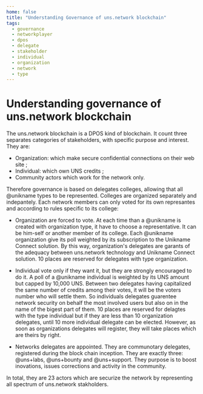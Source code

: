 ```yaml
---
home: false
title: "Understanding Governance of uns.network blockchain"
tags:
  - governance
  - networkplayer
  - dpos
  - delegate
  - stakeholder
  - individual
  - organization
  - network
  - type
---
```


# Understanding governance of uns.network blockchain

The uns.network blockchain is a DPOS kind of blockchain. It count three separates categories of stakeholders, with specific purpose and interest. They are:
- Organization: which make secure confidential connections on their web site ;
- Individual: which own UNS credits ;
- Community actors which work for the network only.

Therefore governance is based on delegates colleges, allowing that all @unikname types to be represented. Colleges are organized separately and indepantely. Each network members can only voted for its own represantes and according to rules specific to its college:

- Organization are forced to vote. At each time than a @unikname is created with organization type, it have to choose a representative. It can be him-self or another member of its college. Each @unikname organization give its poll weighted by its subscription to the Unikname Connect solution. By this way, organization's delegates are garants of the adequacy between uns.network technology and Unikname Connect solution. 10 places are reserved for delegates with type organization.

- Individual vote only if they want it, but they are strongly encouraged to do it. A poll of a @unikname individual is weighted by its UNS amount but capped by 10,000 UNS. Between two delegates having capitalized the same number of credits among their votes, it will be the voters number who will settle them. So individuals delegates guarentee network security on behalf the most involved users but also on in the name of the bigest part of them. 10 places are reserved for delagtes with the type individual but if they are less than 10 organization delegates, until 10 more individual delegate can be elected. However, as soon as organizations delegates will register, they will take places which are theirs by right.

- Networks delegates are appointed. They are communotary delegates, registered during the block chain inception. They are exactly three: @uns+labs, @uns+bounty and @uns+support. They purpose is to boost inovations, issues corrections and activity in the community.

In total, they are 23 actors which are securize the network by representing all spectrum of uns.network stakholders.
